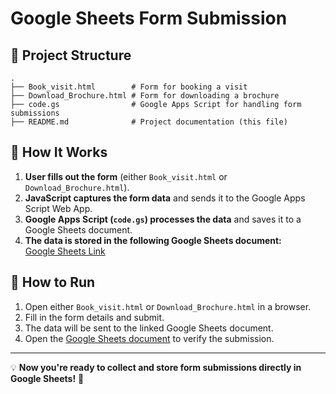# Google Sheets Form Submission

## 📂 Project Structure

```
.
├── Book_visit.html        # Form for booking a visit
├── Download_Brochure.html # Form for downloading a brochure
├── code.gs                # Google Apps Script for handling form submissions
├── README.md              # Project documentation (this file)
```

## 📝 How It Works

1. **User fills out the form** (either `Book_visit.html` or `Download_Brochure.html`).
2. **JavaScript captures the form data** and sends it to the Google Apps Script Web App.
3. **Google Apps Script (`code.gs`) processes the data** and saves it to a Google Sheets document.
4. **The data is stored in the following Google Sheets document:**  
   [Google Sheets Link](https://docs.google.com/spreadsheets/d/1Av965iVE_kcWx-fbNyi_o7M-Dn3BqynTV9qwdCT-UGM/edit?usp=sharing)

## 🚀 How to Run

1. Open either `Book_visit.html` or `Download_Brochure.html` in a browser.
2. Fill in the form details and submit.
3. The data will be sent to the linked Google Sheets document.
4. Open the [Google Sheets document](https://docs.google.com/spreadsheets/d/1Av965iVE_kcWx-fbNyi_o7M-Dn3BqynTV9qwdCT-UGM/edit?usp=sharing) to verify the submission.

---

💡 **Now you're ready to collect and store form submissions directly in Google Sheets!** 🎉

